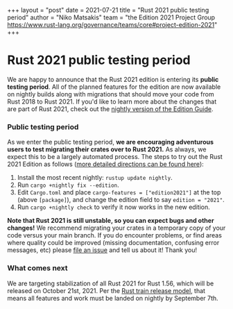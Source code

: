 +++
layout = "post"
date = 2021-07-21
title = "Rust 2021 public testing period"
author = "Niko Matsakis"
team = "the Edition 2021 Project Group <https://www.rust-lang.org/governance/teams/core#project-edition-2021>"
+++

# Rust 2021 public testing period

We are happy to announce that the Rust 2021 edition is entering its **public testing period**. All of the planned features for the edition are now available on nightly builds along with migrations that should move your code from Rust 2018 to Rust 2021. If you'd like to learn more about the changes that are part of Rust 2021, check out the [nightly version of the Edition Guide](https://doc.rust-lang.org/nightly/edition-guide/rust-2021/index.html).

### Public testing period

As we enter the public testing period, **we are encouraging adventurous users to test migrating their crates over to Rust 2021.** As always, we expect this to be a largely automated process. The steps to try out the Rust 2021 Edition as follows ([more detailed directions can be found here](https://doc.rust-lang.org/nightly/edition-guide/editions/transitioning-an-existing-project-to-a-new-edition.html)):

1. Install the most recent nightly: `rustup update nightly`.
2. Run `cargo +nightly fix --edition`.
3. Edit `Cargo.toml` and place `cargo-features = ["edition2021"]` at the top (above `[package]`), and change the edition field to say `edition = "2021"`.
4. Run `cargo +nightly check` to verify it now works in the new edition.

**Note that Rust 2021 is still unstable, so you can expect bugs and other changes!** We recommend migrating your crates in a temporary copy of your code versus your main branch. If you do encounter problems, or find areas where quality could be improved (missing documentation, confusing error messages, etc) please [file an issue](https://github.com/rust-lang/rust/issues/new/choose) and tell us about it! Thank you!

### What comes next

We are targeting stabilization of all Rust 2021 for Rust 1.56, which will be released on October 21st, 2021. Per the [Rust train release model](https://doc.rust-lang.org/book/appendix-07-nightly-rust.html), that means all features and work must be landed on nightly by September 7th.
